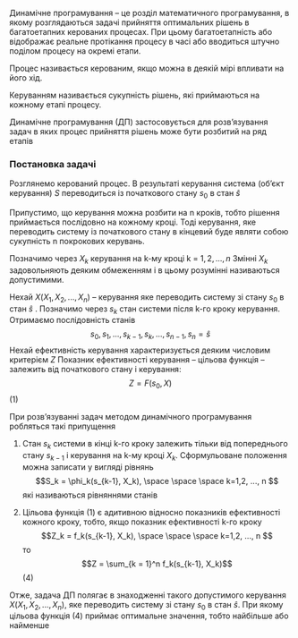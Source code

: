 Динамічне програмування – це розділ математичного
програмування, в якому розглядаються задачі прийняття оптимальних
рішень в багатоетапних керованих процесах. При цьому багатоетапність
або відображає реальне протікання процесу в часі або вводиться штучно
поділом процесу на окремі етапи.

Процес називається керованим, якщо можна в деякій мірі
впливати на його хід.

Керуванням називається сукупність рішень, які приймаються на
кожному етапі процесу.

Динамічне програмування (ДП) застосовується для розв’язування
задач в яких процес прийняття рішень може бути розбитий на ряд етапів

### Постановка задачі
Розглянемо керований процес. В результаті керування система
(об’єкт керування) $S$ переводиться із початкового стану $s_0$ в стан $\hat s$ 

Припустимо, що керування можна розбити на n кроків, тобто
рішення приймається послідовно на кожному кроці. Тоді керування, яке
переводить систему із початкового стану в кінцевий буде являти собою
сукупність n покрокових керувань.

Позначимо через $X_k$ керування на k-му кроці k = $1,2,..., n$
Змінні $X_k$ задовольняють деяким обмеженням і в цьому розумінні
називаються допустимими.

Нехай $X(X_1, X_2, ..., X_n)$ – керування яке переводить систему зі
стану $s_0$ в стан $\hat s$ . Позначимо через $s_k$ стан системи після k-го кроку
керування. Отримаємо послідовність станів $$s_0, s_1, ..., s_{k-1}, s_k, ..., s_{n-1}, s_n = \hat s$$
Нехай ефективність керування характеризується деяким числовим критерієм $Z$
Показник ефективності керування – цільова функція – залежить від початкового стану і керування: $$Z = F(s_0, X)$$(1)

При розв’язуванні задач методом динамічного програмування
робляться такі припущення

1) Стан $s_k$ системи в кінці k-го кроку залежить тільки від
попереднього стану $s_{k-1}$ і керування на k-му кроці $X_k$. Сформульоване
положення можна записати у вигляді рівнянь $$S_k = \phi_k(s_{k-1}, X_k), \space \space \space k=1,2, ..., n $$
які називаються рівняннями станів

2) Цільова функція (1) є адитивною відносно показників
ефективності кожного кроку, тобто, якщо показник ефективності k-го
кроку $$Z_k = f_k(s_{k-1}, X_k), \space \space \space k=1,2, ..., n $$
то $$Z = \sum_{k = 1}^n f_k(s_{k-1}, X_k)$$(4)

Отже, задача ДП полягає в знаходженні такого допустимого керування $X(X_1, X_2, ..., X_n)$, яке переводить систему зі стану $s_0$ в стан $\hat s$. При якому цільова функція (4) приймає оптимальне значення, тобто найбільше або найменше